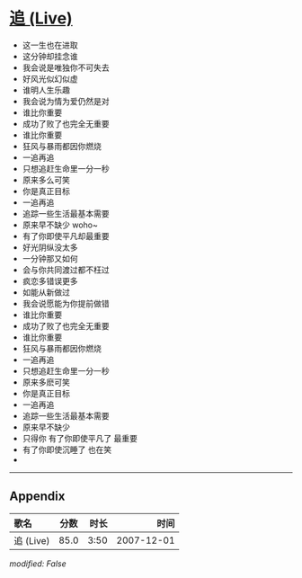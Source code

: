# [追 (Live)](https://music.163.com/song?id=36190605)

* 这一生也在进取
* 这分钟却挂念谁
* 我会说是唯独你不可失去
* 好风光似幻似虚
* 谁明人生乐趣
* 我会说为情为爱仍然是对
* 谁比你重要
* 成功了败了也完全无重要
* 谁比你重要
* 狂风与暴雨都因你燃烧
* 一追再追
* 只想追赶生命里一分一秒
* 原来多么可笑
* 你是真正目标
* 一追再追
* 追踪一些生活最基本需要
* 原来早不缺少 woho~
* 有了你即使平凡却最重要
* 好光阴纵没太多
* 一分钟那又如何
* 会与你共同渡过都不枉过
* 疯恋多错误更多
* 如能从新做过
* 我会说愿能为你提前做错
* 谁比你重要
* 成功了败了也完全无重要
* 谁比你重要
* 狂风与暴雨都因你燃烧
* 一追再追
* 只想追赶生命里一分一秒
* 原来多麽可笑
* 你是真正目标
* 一追再追
* 追踪一些生活最基本需要
* 原来早不缺少
* 只得你 有了你即使平凡了 最重要
* 有了你即使沉睡了 也在笑
* 


---

## Appendix

|歌名|分数|时长|时间|
|:---|:---:|---:|---:|
|追 (Live)|85.0|3:50|2007-12-01

*modified: False*